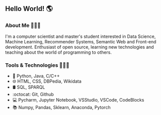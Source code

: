 ## Hello World! 🌎

### About Me 🙋🏻‍♂️
I'm a computer scientist and master's student interested in Data Science, Machine Learning, Recommender Systems, Semantic Web and Front-end development. Enthusiast of open source, learning new technologies and teaching about the world of programming to others.
 
### Tools & Technologies 👨🏻‍💻
- 💬 Python, Java, C/C++
- 🌐 HTML, CSS, DBPedia, Wikidata
- 🛢️ SQL, SPARQL
- :octocat: Git, Github
- 💻 Pycharm, Jupyter Notebook, VSStudio, VSCode, CodeBlocks
- 📚 Numpy, Pandas, Sklearn, Anaconda, Pytorch
